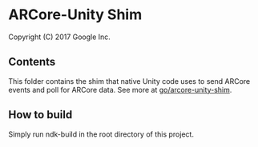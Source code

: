 ARCore-Unity Shim
========================================
Copyright (C) 2017 Google Inc.


Contents
----------------------------------------
This folder contains the shim that native Unity code uses to send ARCore events and poll for ARCore data.  See more
at [go/arcore-unity-shim](https://goto.google.com/arcore-unity-shim).


How to build
----------------------------------------
Simply run ndk-build in the root directory of this project.
